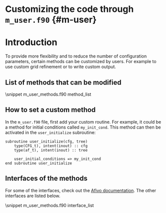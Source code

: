 # Customizing the code through `m_user.f90` {#m-user}

# Introduction

To provide more flexibility and to reduce the number of configuration parameters, certain methods can be customized by users. For example to use custom grid refinement or to write custom output.

## List of methods that can be modified

\snippet m_user_methods.f90 method_list

## How to set a custom method

In the `m_user.f90` file, first add your custom routine. For example, it could be a method for initial conditions called `my_init_cond`. This method can then be activated in the `user_initialize` subroutine:

    subroutine user_initialize(cfg, tree)
        type(CFG_t), intent(inout) :: cfg
        type(af_t), intent(inout) :: tree

        user_initial_conditions => my_init_cond
    end subroutine user_initialize

## Interfaces of the methods

For some of the interfaces, check out the [Afivo documentation](https://teunissen.net/afivo). The other interfaces are listed below.

\snippet m_user_methods.f90 interface_list

